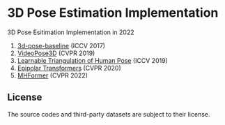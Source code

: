 # 3D Pose Estimation Implementation

3D Pose Esitimation Implementation in 2022 

1. [3d-pose-baseline](https://github.com/weigq/3d_pose_baseline_pytorch) (ICCV 2017) 
2. [VideoPose3D](https://github.com/facebookresearch/VideoPose3D) (CVPR 2019) 
3. [Learnable Triangulation of Human Pose](https://github.com/karfly/learnable-triangulation-pytorch) (ICCV 2019) 
4. [Epipolar Transformers](https://github.com/yihui-he/epipolar-transformers) (CVPR 2020) 
5. [MHFormer](https://github.com/Vegetebird/MHFormer) (CVPR 2022) 


## License
The source codes and third-party datasets are subject to their license.
